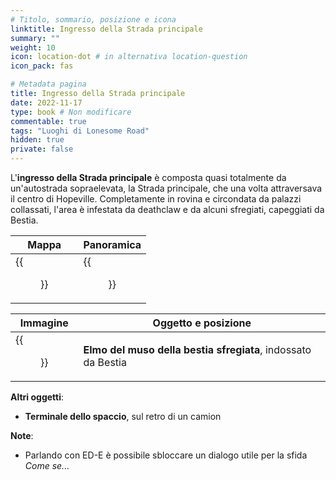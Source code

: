 ```yaml
---
# Titolo, sommario, posizione e icona
linktitle: Ingresso della Strada principale
summary: ""
weight: 10
icon: location-dot # in alternativa location-question
icon_pack: fas

# Metadata pagina
title: Ingresso della Strada principale
date: 2022-11-17
type: book # Non modificare
commentable: true
tags: "Luoghi di Lonesome Road"
hidden: true
private: false
---
```


<div class="fnv">

L'**ingresso della Strada principale** è composta quasi totalmente da un'autostrada sopraelevata, la Strada principale, che una volta attraversava il centro di Hopeville. Completamente in rovina e circondata da palazzi collassati, l'area è infestata da deathclaw e da alcuni sfregiati, capeggiati da Bestia.

| Mappa | Panoramica |
| ----- | ---------- |
|  {{<figure src="fnv/High_Road_entrance_loc.webp">}}     | {{<figure src="fnv/High_Road_entrance.webp">}}           | 

| Immagine | Oggetto e posizione |
| -------- | ------------------- |
|   {{<figure src="fnv/Beast.webp">}}       |  **Elmo del muso della bestia sfregiata**, indossato da Bestia                   |

**Altri oggetti**:
- **Terminale dello spaccio**, sul retro di un camion

**Note**:
- Parlando con ED-E è possibile sbloccare un dialogo utile per la sfida _Come se..._

</div>

